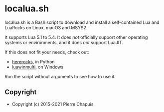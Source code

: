 # localua.sh

localua.sh is a Bash script to download and install a self-contained Lua and
LuaRocks on Linux, macOS and MSYS2.

It supports Lua 5.1 to 5.4. It does *not* officially support other operating
systems or environments, and it does *not* support LuaJIT.

If this does not fit your needs, check out:

- [hererocks](https://github.com/mpeterv/hererocks), in Python
- [luawinmulti](https://github.com/Tieske/luawinmulti), on Windows

Run the script without arguments to see how to use it.

## Copyright

- Copyright (c) 2015-2021 Pierre Chapuis
